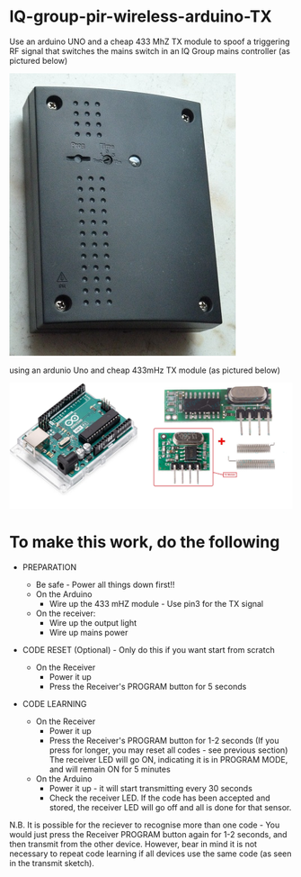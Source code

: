 # IQ-group-pir-wireless-arduino-TX
Use an arduino UNO and a cheap 433 MhZ TX module to spoof a triggering RF signal that switches the mains switch in an IQ Group mains controller (as pictured below)

<img src="images/P1140936.jpg" alt="IQ Group 240V Mains controller"/>

using an ardunio Uno and cheap 433mHz TX module (as pictured below) 

<img src="images/ard.jpg" alt="Ard_tx"/>



# To make this work, do the following 
 - PREPARATION
   - Be safe - Power all things down first!!
   - On the Arduino
     - Wire up the 433 mHZ module - Use pin3 for the TX signal   
   - On the receiver:
     - Wire up the output light
     - Wire up mains power

 - CODE RESET (Optional) - Only do this if you want start from scratch
   - On the Receiver 
     - Power it up
     - Press the Receiver's PROGRAM button for 5 seconds
         
 - CODE LEARNING
   - On the Receiver 
     - Power it up
     - Press the Receiver's PROGRAM button for 1-2 seconds (If you press for longer, you may reset all codes - see previous section) The receiver LED will go ON, indicating it is in PROGRAM MODE, and will remain ON for 5 minutes  
   - On the Arduino
     - Power it up - it will start transmitting every 30 seconds
     - Check the receiver LED. If the code has been accepted and stored, the receiver LED will go off and all is done for that sensor.

N.B. It is possible for the reciever to recognise more than one code - You would just press the Receiver PROGRAM button again for 1-2 seconds, and then transmit from the other device. However, bear in mind it is not necessary to repeat code learning if all devices use the same code (as seen in the transmit sketch).
